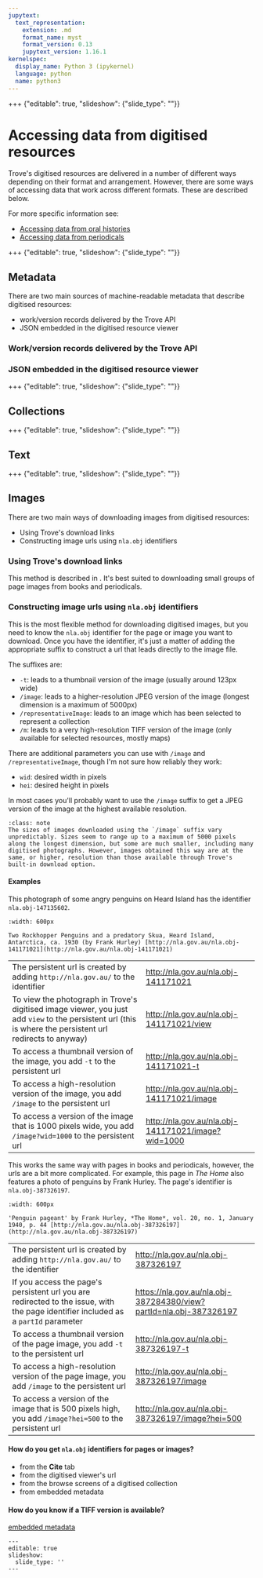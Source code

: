 ```yaml
---
jupytext:
  text_representation:
    extension: .md
    format_name: myst
    format_version: 0.13
    jupytext_version: 1.16.1
kernelspec:
  display_name: Python 3 (ipykernel)
  language: python
  name: python3
---
```


+++ {"editable": true, "slideshow": {"slide_type": ""}}

# Accessing data from digitised resources

Trove's digitised resources are delivered in a number of different ways depending on their format and arrangement. However, there are some ways of accessing data that work across different formats. These are described below.

For more specific information see:

- [Accessing data from oral histories](oral-histories/accessing-data.md)
- [Accessing data from periodicals](periodicals/accessing-data.md)

+++ {"editable": true, "slideshow": {"slide_type": ""}}

## Metadata

There are two main sources of machine-readable metadata that describe digitised resources:

- work/version records delivered by the Trove API
- JSON embedded in the digitised resource viewer

### Work/version records delivered by the Trove API

### JSON embedded in the digitised resource viewer


+++ {"editable": true, "slideshow": {"slide_type": ""}}

## Collections


+++ {"editable": true, "slideshow": {"slide_type": ""}}

## Text

+++ {"editable": true, "slideshow": {"slide_type": ""}}

## Images

There are two main ways of downloading images from digitised resources:

- Using Trove's download links
- Constructing image urls using `nla.obj` identifiers

### Using Trove's download links

This method is described in [](how-to/download-items-text-images.md). It's best suited to downloading small groups of page images from books and periodicals.

### Constructing image urls using `nla.obj` identifiers

This is the most flexible method for downloading digitised images, but you need to know the `nla.obj` identifier for the page or image you want to download. Once you have the identifier, it's just a matter of adding the appropriate suffix to construct a url that leads directly to the image file.

The suffixes are:

- `-t`: leads to a thumbnail version of the image (usually around 123px wide)
- `/image`: leads to a higher-resolution JPEG version of the image (longest dimension is a maximum of 5000px)
- `/representativeImage`: leads to an image which has been selected to represent a collection
- `/m`: leads to a very high-resolution TIFF version of the image (only available for selected resources, mostly maps)

There are additional parameters you can use with `/image` and `/representativeImage`, though I'm not sure how reliably they work:

- `wid`: desired width in pixels
- `hei`: desired height in pixels

In most cases you'll probably want to use the `/image` suffix to get a JPEG version of the image at the highest available resolution. 

```{admonition} Image sizes
:class: note
The sizes of images downloaded using the `/image` suffix vary unpredictably. Sizes seem to range up to a maximum of 5000 pixels along the longest dimension, but some are much smaller, including many digitised photographs. However, images obtained this way are at the same, or higher, resolution than those available through Trove's built-in download option.
```

#### Examples

This photograph of some angry penguins on Heard Island has the identifier `nla.obj-147135602`.

```{figure} /images/nla.obj-141171021.jpg
:width: 600px

Two Rockhopper Penguins and a predatory Skua, Heard Island, Antarctica, ca. 1930 (by Frank Hurley) [http://nla.gov.au/nla.obj-141171021](http://nla.gov.au/nla.obj-141171021)
```

|  |  |
|-------------|-----|
|The persistent url is created by adding `http://nla.gov.au/` to the identifier|<http://nla.gov.au/nla.obj-141171021>|
|To view the photograph in Trove's digitised image viewer, you just add `view` to the persistent url (this is where the persistent url redirects to anyway)|<http://nla.gov.au/nla.obj-141171021/view>|
|To access a thumbnail version of the image, you add `-t` to the persistent url|<http://nla.gov.au/nla.obj-141171021-t>|
|To access a high-resolution version of the image, you add `/image` to the persistent url|<http://nla.gov.au/nla.obj-141171021/image>|
|To access a version of the image that is 1000 pixels wide, you add `/image?wid=1000` to the persistent url|<http://nla.gov.au/nla.obj-141171021/image?wid=1000>|

This works the same way with pages in books and periodicals, however, the urls are a bit more complicated. For example, this page in *The Home* also features a photo of penguins by Frank Hurley. The page's identifier is `nla.obj-387326197`.

```{figure} /images/nla.obj-387326197.jpg
:width: 600px

'Penguin pageant' by Frank Hurley, *The Home*, vol. 20, no. 1, January 1940, p. 44 [http://nla.gov.au/nla.obj-387326197](http://nla.gov.au/nla.obj-387326197)
```
|  |  |
|-------------|-----|
|The persistent url is created by adding `http://nla.gov.au/` to the identifier|<http://nla.gov.au/nla.obj-387326197>|
|If you access the page's persistent url you are redirected to the issue, with the page identifier included as a `partId` parameter|<https://nla.gov.au/nla.obj-387284380/view?partId=nla.obj-387326197>|
|To access a thumbnail version of the page image, you add `-t` to the persistent url|<http://nla.gov.au/nla.obj-387326197-t>|
|To access a high-resolution version of the page image, you add `/image` to the persistent url|<http://nla.gov.au/nla.obj-387326197/image>|
|To access a version of the image that is 500 pixels high, you add `/image?hei=500` to the persistent url|<http://nla.gov.au/nla.obj-387326197/image?hei=500>|

#### How do you get `nla.obj` identifiers for pages or images?

- from the **Cite** tab
- from the digitised viewer's url
- from the browse screens of a digitised collection
- from embedded metadata

#### How do you know if a TIFF version is available?

[embedded metadata](digitised:howto:embedded:images)

```{code-cell} ipython3
---
editable: true
slideshow:
  slide_type: ''
---

```

